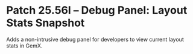 # Patch 25.56l – Debug Panel: Layout Stats Snapshot

Adds a non-intrusive debug panel for developers to view current layout stats in GemX.
